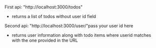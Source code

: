 
First api: "http://localhost:3000/todos"
- returns a list of todos without user id field

Second api: "http://localhost:3000/user/"pass your user id here
- returns user information along with todo items where userid matches with the one provided in the URL
